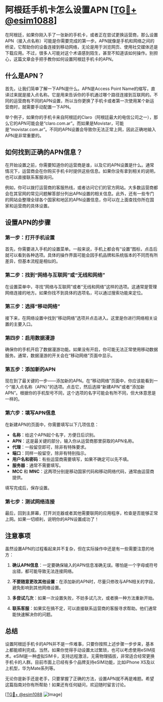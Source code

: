 # 阿根廷手机卡怎么设置APN [[TG💪+ @esim1088](https://t.me/s/esim1088)]

在阿根廷，如果你刚入手了一张新的手机卡，或者正在尝试更换运营商，那么设置APN（接入点名称）可能是你需要完成的第一步。APN就像是手机和网络之间的桥梁，它帮助你的设备连接到移动网络，无论是用于浏览网页、使用社交媒体还是下载应用。不过，很多人可能对这个术语感到陌生，甚至不知道该如何操作。别担心，这篇文章会手把手教你如何设置阿根廷手机卡的APN。

## 什么是APN？

首先，让我们简单了解一下APN是什么。APN是Access Point Name的缩写，直译过来就是接入点名称。它是用来告诉你的手机通过哪个路径连接到互联网的。不同的运营商有不同的APN设置，所以当你更换了手机卡或者第一次使用某个新运营商时，就需要手动配置一下APN。

举个例子，如果你的手机卡来自阿根廷的Claro（阿根廷最大的电信公司之一），那么它的APN可能会是“claro.com.ar”。而如果是Movistar，可能是“movistar.com.ar”。不同的APN设置会导致你无法正常上网，因此正确地输入APN是非常重要的。

## 如何找到正确的APN信息？

在开始设置之前，你需要知道你的运营商是谁，以及它的APN设置是什么。通常情况下，运营商会在你购买手机卡时提供这些信息。如果你没有拿到相关的说明，也可以直接联系客服询问。

例如，你可以拨打运营商的客服热线，或者访问它们的官方网站。大多数运营商都会在其官网的常见问题解答部分列出APN设置的相关信息。此外，还有一些专门的网站会整理全球各个国家和地区的APN设置信息，你可以在上面查找你所在国家和运营商的具体设置。

## 设置APN的步骤

### 第一步：打开手机设置

首先，你需要进入手机的设置菜单。一般来说，手机上都会有“设置”图标，点击后就可以看到各种选项。具体的操作界面可能会因手机品牌和系统版本的不同而有所差异，但基本流程是相似的。

### 第二步：找到“网络与互联网”或“无线和网络”

在设置菜单中，寻找“网络与互联网”或者“无线和网络”这样的选项。这通常是管理网络连接的地方。如果你找不到具体的选项名，可以通过搜索功能来定位。

### 第三步：选择“移动网络”

接下来，在网络设置中找到“移动网络”选项并点击进入。这里是你进行网络相关设置的主要入口。

### 第四步：启用数据漫游

确保你的手机开启了数据漫游功能。如果没有开启，你可能无法正常使用移动数据服务。通常，数据漫游的开关会在“移动网络”页面中显示。

### 第五步：添加新的APN

现在到了最关键的一步——添加新的APN。在“移动网络”页面中，你应该能看到一个“接入点名称（APN）”的选项。点击它，然后选择“新建APN”或者“添加新APN”。根据你的手机型号不同，这个选项的名字可能会有所不同，但大体意思是一样的。

### 第六步：填写APN信息

在新建APN的页面中，你需要填写以下几项信息：

- **名称**：给这个APN起个名字，方便日后识别。
- **APN**：这是最关键的部分，输入你从运营商那里获取的APN名称。
- **代理**：一般留空即可，除非有特殊要求。
- **端口**：同样一般留空，除非有特别指示。
- **用户名和密码**：有些运营商需要填写，如果不确定可以先不填。
- **服务器**：通常不需要填写。
- **MCC** 和 **MNC**：这两项分别是移动国家代码和移动网络代码，通常由运营商提供。

填写完成后，保存设置。

### 第七步：测试网络连接

最后，回到主屏幕，打开浏览器或者其他需要联网的应用程序，检查是否能够正常上网。如果一切顺利，说明你的APN设置成功了！

## 注意事项

虽然设置APN的过程看起来并不复杂，但在实际操作中还是有一些需要注意的地方：

1. **确认APN信息**：一定要确保输入的APN信息准确无误。哪怕是一个字母或符号出错，都可能导致无法连接网络。
   
2. **不要随意更改其他设置**：在添加新的APN时，尽量只修改与APN相关的字段，避免影响到其他网络设置。

3. **多尝试几次**：如果一次设置失败，不妨多试几次，或者换一种方法重新开始。

4. **联系客服**：如果实在搞不定，可以直接联系运营商的客服寻求帮助。他们通常能快速解决你的问题。

## 总结

设置阿根廷手机卡的APN并不是一件难事，只要你按照上述步骤一步步来，基本上都能顺利完成。当然，如果你觉得手动设置太过繁琐，也可以考虑使用eSIM技术。eSIM是一种虚拟SIM卡，支持远程激活，无需物理插拔，非常适合经常更换手机卡的人群。目前市面上已经有多个品牌支持eSIM功能，比如iPhone XS及以上机型，华为Mate系列等。

无论你是新手还是老手，只要掌握了正确的方法，设置APN就不再是难题。希望这篇指南对你有所帮助！如果还有任何疑问，欢迎随时留言讨论。

[[TG💪+ @esim1088](https://t.me/s/esim1088) ![Image](https://i.postimg.cc/4NQfJmqS/Snipaste-2025-05-13-00-14-12.png)]